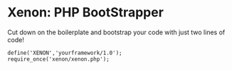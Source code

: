 # Xenon: PHP BootStrapper

Cut down on the boilerplate and bootstrap your code with just two lines of code!

    define('XENON','yourframework/1.0');
    require_once('xenon/xenon.php');
